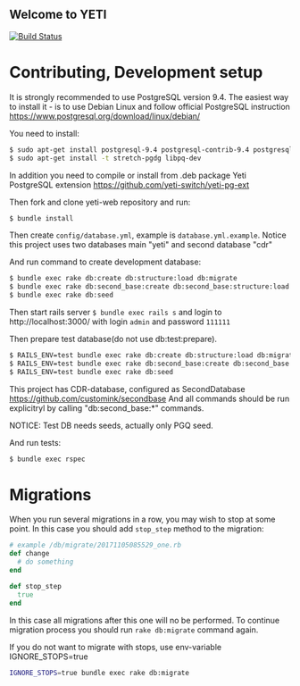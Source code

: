 ## Welcome to YETI
[![Build Status](https://api.travis-ci.org/yeti-switch/yeti-web.svg?branch=master)](https://travis-ci.org/yeti-switch/yeti-web)



# Contributing, Development setup


It is strongly recommended to use PostgreSQL version 9.4.
The easiest way to install it - is to use Debian Linux and follow official PostgreSQL instruction
https://www.postgresql.org/download/linux/debian/

You need to install:

```sh
$ sudo apt-get install postgresql-9.4 postgresql-contrib-9.4 postgresql-9.4-prefix postgresql-9.4-pgq3 skytools3 skytools3-ticker
$ sudo apt-get install -t stretch-pgdg libpq-dev
```
In addition you need to compile or install from .deb package Yeti PostgreSQL extension https://github.com/yeti-switch/yeti-pg-ext

Then fork and clone yeti-web repository and run:

```sh
$ bundle install
```

Then create `config/database.yml`, example is `database.yml.example`. Notice this project uses two databases main "yeti" and second database "cdr"

And run command to create development database:

```sh
$ bundle exec rake db:create db:structure:load db:migrate
$ bundle exec rake db:second_base:create db:second_base:structure:load db:second_base:migrate
$ bundle exec rake db:seed
```

Then start rails server `$ bundle exec rails s` and login to http://localhost:3000/ with
login `admin` and password `111111`

Then prepare test database(do not use db:test:prepare).

```sh
$ RAILS_ENV=test bundle exec rake db:create db:structure:load db:migrate
$ RAILS_ENV=test bundle exec rake db:second_base:create db:second_base:structure:load db:second_base:migrate
$ RAILS_ENV=test bundle exec rake db:seed
```

This project has CDR-database, configured as SecondDatabase
https://github.com/customink/secondbase
And all commands should be run explicitryl by calling "db:second_base:*" commands.

NOTICE: Test DB needs seeds, actually only PGQ seed.

And run tests:

```sh
$ bundle exec rspec
```

# Migrations

When you run several migrations in a row, you may wish to stop at some point. In this case you should add `stop_step` method to the migration:

```ruby
# example /db/migrate/20171105085529_one.rb
def change
  # do something
end

def stop_step
  true
end
```

In this case all migrations after this one will no be performed. To continue migration process you should run `rake db:migrate` command again.

If you do not want to migrate with stops, use env-variable IGNORE_STOPS=true

```sh
IGNORE_STOPS=true bundle exec rake db:migrate
```
